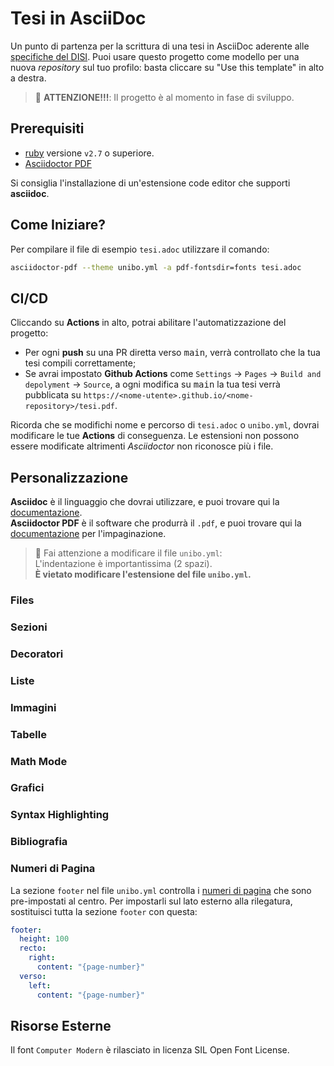 # Tesi in AsciiDoc

Un punto di partenza per la scrittura di una tesi in AsciiDoc aderente alle
[specifiche del DISI](https://github.com/csunibo/asciidoc-thesis/issues/2#issuecomment-1470158684).
Puoi usare questo progetto come modello per una nuova _repository_ sul tuo
profilo: basta cliccare su "Use this template" in alto a destra.

> 🚸 **ATTENZIONE!!!**: Il progetto è al momento in fase di sviluppo.

## Prerequisiti

- [ruby](https://www.ruby-lang.org/en/) versione `v2.7` o superiore.
- [Asciidoctor PDF](https://docs.asciidoctor.org/pdf-converter/latest/install/)

Si consiglia l'installazione di un'estensione code editor che supporti **asciidoc**.

## Come Iniziare?

Per compilare il file di esempio `tesi.adoc` utilizzare il comando:

```bash
asciidoctor-pdf --theme unibo.yml -a pdf-fontsdir=fonts tesi.adoc
```

## CI/CD

Cliccando su **Actions** in alto, potrai abilitare l'automatizzazione del progetto:

- Per ogni **push** su una PR diretta verso <kbd>main</kbd>, verrà controllato
  che la tua tesi compili correttamente;
- Se avrai impostato **Github Actions** come
  `Settings` → `Pages` → `Build and depolyment` → `Source`, a ogni modifica su <kbd>main</kbd>
  la tua tesi verrà pubblicata su `https://<nome-utente>.github.io/<nome-repository>/tesi.pdf`.

Ricorda che se modifichi nome e percorso di `tesi.adoc` o `unibo.yml`, dovrai
modificare le tue **Actions** di conseguenza. Le estensioni non possono
essere modificate altrimenti *Asciidoctor* non riconosce più i file.

## Personalizzazione

**Asciidoc** è il linguaggio che dovrai utilizzare, e puoi trovare qui la
[documentazione](https://docs.asciidoctor.org/asciidoc/latest/).\
**Asciidoctor PDF** è il software che produrrà il `.pdf`, e puoi trovare qui la
[documentazione](https://docs.asciidoctor.org/pdf-converter/latest/) per l'impaginazione.

> 🚸 Fai attenzione a modificare il file `unibo.yml`:\
> L'indentazione è importantissima (2 spazi).\
> **È vietato modificare l'estensione del file `unibo.yml`.**

### Files

### Sezioni

### Decoratori

### Liste

### Immagini

### Tabelle

### Math Mode

### Grafici

### Syntax Highlighting

### Bibliografia

### Numeri di Pagina

La sezione `footer` nel file `unibo.yml` controlla i
[numeri di pagina](https://docs.asciidoctor.org/pdf-converter/latest/theme/page-numbers/)
che sono pre-impostati al centro. Per impostarli sul lato esterno
alla rilegatura, sostituisci tutta la sezione `footer` con questa:

```yaml
footer:
  height: 100
  recto:
    right:
      content: "{page-number}"
  verso:
    left:
      content: "{page-number}"
```

## Risorse Esterne

Il font `Computer Modern` è rilasciato in licenza SIL Open Font License.

